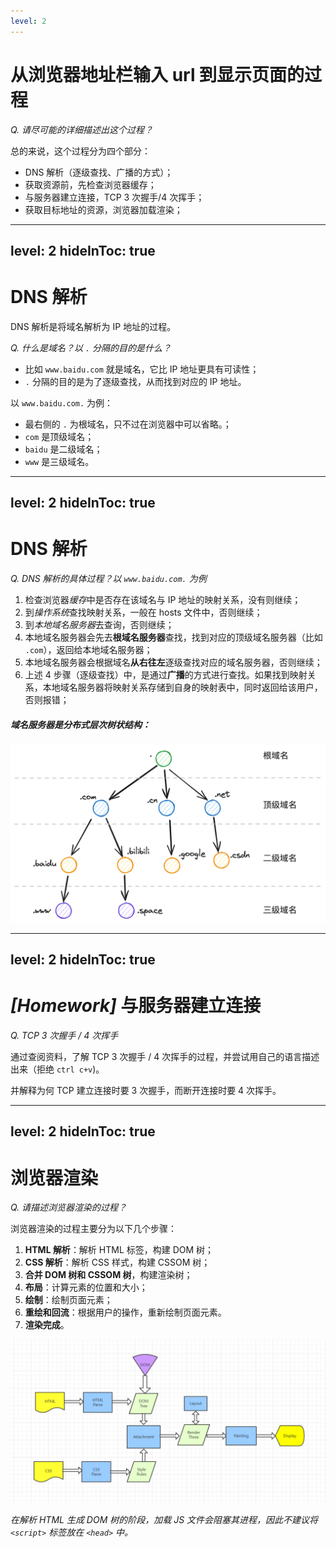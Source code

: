 ```yaml
---
level: 2
---
```


# 从浏览器地址栏输入 url 到显示页面的过程

_Q. 请尽可能的详细描述出这个过程？_

<v-click>

总的来说，这个过程分为四个部分：

- DNS 解析（逐级查找、广播的方式）；
- 获取资源前，先检查浏览器缓存；
- 与服务器建立连接，TCP 3 次握手/4 次挥手；
- 获取目标地址的资源，浏览器加载渲染；

</v-click>

<v-click>

</v-click>

---
level: 2
hideInToc: true
---

# DNS 解析

DNS 解析是将域名解析为 IP 地址的过程。

<v-click>

_Q. 什么是域名？以 `.` 分隔的目的是什么？_

</v-click>

<v-click>

- 比如 `www.baidu.com` 就是域名，它比 IP 地址更具有可读性；
- `.` 分隔的目的是为了逐级查找，从而找到对应的 IP 地址。

以 `www.baidu.com.` 为例：

- 最右侧的 `.` 为根域名，只不过在浏览器中可以省略。；
- `com` 是顶级域名；
- `baidu` 是二级域名；
- `www` 是三级域名。

</v-click>

---
level: 2
hideInToc: true
---

# DNS 解析

_Q. DNS 解析的具体过程？以 `www.baidu.com.` 为例_

<v-click>

<div class="flex gap-x-8">

<div class="flex-1">

1. 检查浏览器*缓存*中是否存在该域名与 IP 地址的映射关系，没有则继续；
2. 到*操作系统*查找映射关系，一般在 hosts 文件中，否则继续；
3. 到*本地域名服务器*去查询，否则继续；
4. 本地域名服务器会先去**根域名服务器**查找，找到对应的顶级域名服务器（比如 `.com`），返回给本地域名服务器；
5. 本地域名服务器会根据域名**从右往左**逐级查找对应的域名服务器，否则继续；
6. 上述 4 步骤（逐级查找）中，是通过**广播**的方式进行查找。如果找到映射关系，本地域名服务器将映射关系存储到自身的映射表中，同时返回给该用户，否则报错；

</div>

<div class="w-70">

<h5 class="mb-4">域名服务器是分布式层次树状结构：</h5>

<div class="inline-block p-4 bg-white rounded">

<img src="/assets/images/DNS.png" class="w-full" />

</div>

</div>

</div>

</v-click>

---
level: 2
hideInToc: true
---

# _\[Homework\]_ 与服务器建立连接

_Q. TCP 3 次握手 / 4 次挥手_

通过查阅资料，了解 TCP 3 次握手 / 4 次挥手的过程，并尝试用自己的语言描述出来（拒绝 `ctrl c+v`)。

并解释为何 TCP 建立连接时要 3 次握手，而断开连接时要 4 次挥手。

---
level: 2
hideInToc: true
---

# 浏览器渲染

_Q. 请描述浏览器渲染的过程？_

<v-click>

<div class="flex gap-x-8">

<div class="w-1/2 truncate">

浏览器渲染的过程主要分为以下几个步骤：

1. **HTML 解析**：解析 HTML 标签，构建 DOM 树；
2. **CSS 解析**：解析 CSS 样式，构建 CSSOM 树；
3. **合并 DOM 树和 CSSOM 树**，构建渲染树；
4. **布局**：计算元素的位置和大小；
5. **绘制**：绘制页面元素；
6. **重绘和回流**：根据用户的操作，重新绘制页面元素。
7. **渲染完成**。

</div>

<div class="flex-1">

<img src="/assets/images/html-render.png" class="mt-4 w-full" />

</div>

</div>

_在解析 HTML 生成 DOM 树的阶段，加载 JS 文件会阻塞其进程，因此不建议将 `<script>` 标签放在 `<head>` 中。_

</v-click>